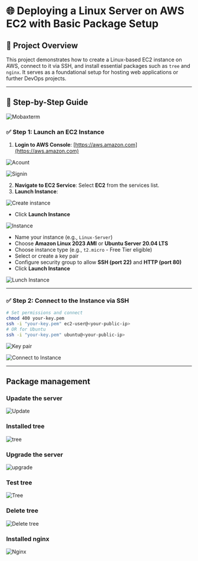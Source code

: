 # 🌐 Deploying a Linux Server on AWS EC2 with Basic Package Setup

## 🧾 Project Overview

This project demonstrates how to create a Linux-based EC2 instance on AWS, connect to it via SSH, and install essential packages such as `tree` and `nginx`. It serves as a foundational setup for hosting web applications or further DevOps projects.

---

## 🚀 Step-by-Step Guide

![Mobaxterm](Mobaxterm.png)

### ✅ Step 1: Launch an EC2 Instance

1. **Login to AWS Console**: [https://aws.amazon.com](https://aws.amazon.com)

![Acount](AWS-create.png)

![Signin](AWS-Signin.png)

2. **Navigate to EC2 Service**: Select **EC2** from the services list.
3. **Launch Instance**:

![Create instance](EC2.png)

   - Click **Launch Instance**

![Instance](Instance.png)

   - Name your instance (e.g., `Linux-Server`)
   - Choose **Amazon Linux 2023 AMI** or **Ubuntu Server 20.04 LTS**
   - Choose instance type (e.g., `t2.micro` - Free Tier eligible)
   - Select or create a key pair
   - Configure security group to allow **SSH (port 22)** and **HTTP (port 80)**
   - Click **Launch Instance**

![Lunch Instance](Create-Instance.png)



---

### ✅ Step 2: Connect to the Instance via SSH

```bash
# Set permissions and connect
chmod 400 your-key.pem
ssh -i "your-key.pem" ec2-user@<your-public-ip>
# OR for Ubuntu
ssh -i "your-key.pem" ubuntu@<your-public-ip>

```

![Key pair](key.png)

![Connect to Instance](connect.png)

---
## Package management

### Upadate the server 

![Update](update.png)
 
### Installed tree

![tree](tree.png)

### Upgrade the server

![upgrade](upgrade.png)

### Test tree 

![Tree](tree2.png)

### Delete tree 

![Delete tree](rm.png)

### Installed nginx

![Nginx](nginx.png)